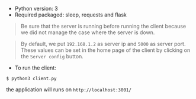 * Python version: 3
* Required packaged: sleep, requests and flask

> Be sure that the server is running before running the client because we did not manage the case where the server is down.

> By default, we put `192.168.1.2` as server ip and `5000` as server port. These values can be set in the home page of the client by clicking on the `Server config` button.

* To run the client:

```shell
$ python3 client.py
```

the application will runs on `http://localhost:3001/`